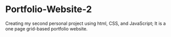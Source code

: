 # Portfolio-Website-2
Creating my second personal project using html, CSS, and JavaScript; It is a one page grid-based portfolio website.
